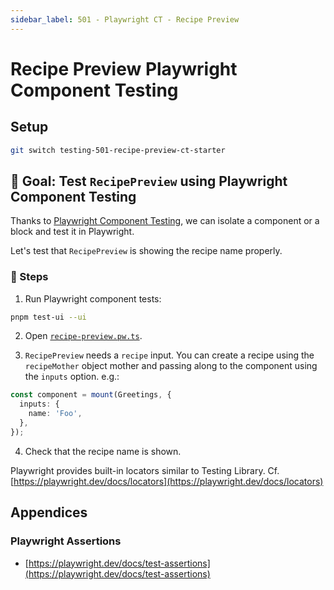 ```yaml
---
sidebar_label: 501 - Playwright CT - Recipe Preview
---
```


# Recipe Preview Playwright Component Testing

## Setup

```sh
git switch testing-501-recipe-preview-ct-starter
```

## 🎯 Goal: Test `RecipePreview` using Playwright Component Testing

Thanks to [Playwright Component Testing](https://playwright.dev/docs/test-components), we can isolate a component or a block and test it in Playwright.

Let's test that `RecipePreview` is showing the recipe name properly.

### 📝 Steps

1. Run Playwright component tests:

```sh
pnpm test-ui --ui
```

2. Open [`recipe-preview.pw.ts`](../apps/whiskmate/src/app/recipe/recipe-preview.pw.ts).

3. `RecipePreview` needs a `recipe` input. You can create a recipe using the `recipeMother` object mother and passing along to the component using the `inputs` option. e.g.:

```ts
const component = mount(Greetings, {
  inputs: {
    name: 'Foo',
  },
});
```

4. Check that the recipe name is shown.

Playwright provides built-in locators similar to Testing Library. Cf. [https://playwright.dev/docs/locators](https://playwright.dev/docs/locators)

## Appendices

### Playwright Assertions

- [https://playwright.dev/docs/test-assertions](https://playwright.dev/docs/test-assertions)
